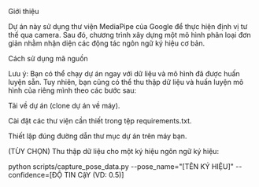 Giới thiệu

Dự án này sử dụng thư viện MediaPipe của Google để thực hiện định vị tư thế qua camera.
Sau đó, chương trình xây dựng một mô hình phân loại đơn giản nhằm nhận diện các động tác ngôn ngữ ký hiệu cơ bản.

Cách sử dụng mã nguồn

Lưu ý: Bạn có thể chạy dự án ngay với dữ liệu và mô hình đã được huấn luyện sẵn. Tuy nhiên, bạn cũng có thể thu thập dữ liệu và huấn luyện mô hình của riêng mình theo các bước sau:

Tải về dự án (clone dự án về máy).

Cài đặt các thư viện cần thiết trong tệp requirements.txt.

Thiết lập đúng đường dẫn thư mục dự án trên máy bạn.

(TÙY CHỌN) Thu thập dữ liệu cho một ký hiệu ngôn ngữ ký hiệu:

python scripts/capture_pose_data.py --pose_name="[TÊN KÝ HIỆU]" --confidence=[ĐỘ TIN CậY (VD: 0.5)]


